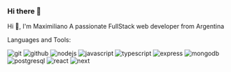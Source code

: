 ### Hi there 👋

Hi 👋, I'm Maximiliano
A passionate FullStack web developer from Argentina

Languages and Tools:

![git](https://img.shields.io/badge/-Git-F05032?style=flat-square&logo=git&logoColor=white)
![github](https://img.shields.io/badge/-GitHub-181717?style=flat-square&logo=github&logoColor=white)
![nodejs](https://img.shields.io/badge/-Node.js-339933?style=flat-square&logo=node.js&logoColor=white)
![javascript](https://img.shields.io/badge/-JavaScript-F7DF1E?style=flat-square&logo=javascript&logoColor=white)
![typescript](https://img.shields.io/badge/-TypeScript-3178C6?style=flat-square&logo=typescript&logoColor=white)
![express](https://img.shields.io/badge/-Express-000000?style=flat-square&logo=express&logoColor=white)
![mongodb](https://img.shields.io/badge/-MongoDB-47A248?style=flat-square&logo=mongodb&logoColor=white)
![postgresql](https://img.shields.io/badge/-PostgreSQL-4169E1?style=flat-square&logo=postgresql&logoColor=white)
![react](https://img.shields.io/badge/-React-61DAFB?style=flat-square&logo=react&logoColor=white)
![next](https://img.shields.io/badge/-Redux-764ABC?style=flat-square&logo=next&logoColor=white)
